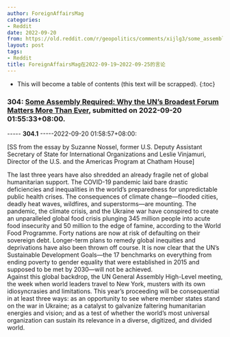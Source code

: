```yaml
---
author: ForeignAffairsMag
categories:
- Reddit
date: 2022-09-20
from: https://old.reddit.com/r/geopolitics/comments/xijlg3/some_assembly_required_why_the_uns_broadest_forum/
layout: post
tags:
- Reddit
title: ForeignAffairsMag在2022-09-19~2022-09-25的言论
---
```


* This will become a table of contents (this text will be scrapped).
{:toc}

### 304: [Some Assembly Required: Why the UN’s Broadest Forum Matters More Than Ever](https://old.reddit.com/r/geopolitics/comments/xijlg3/some_assembly_required_why_the_uns_broadest_forum/), submitted on 2022-09-20 01:55:33+08:00.

----- __304.1__ -----2022-09-20 01:58:57+08:00:

\[SS from the essay by Suzanne Nossel, former U.S. Deputy Assistant Secretary of State for International Organizations and Leslie Vinjamuri, Director of the U.S. and the Americas Program at Chatham House\]

The last three years have also shredded an already fragile net of global humanitarian support. The COVID-19 pandemic laid bare drastic deficiencies and inequalities in the world’s preparedness for unpredictable public health crises. The consequences of climate change—flooded cities, deadly heat waves, wildfires, and superstorms—are mounting. The pandemic, the climate crisis, and the Ukraine war have conspired to create an unparalleled global food crisis plunging 345 million people into acute food insecurity and 50 million to the edge of famine, according to the World Food Programme. Forty nations are now at risk of defaulting on their sovereign debt. Longer-term plans to remedy global inequities and deprivations have also been thrown off course. It is now clear that the UN’s Sustainable Development Goals—the 17 benchmarks on everything from ending poverty to gender equality that were established in 2015 and supposed to be met by 2030—will not be achieved.  
Against this global backdrop, the UN General Assembly High-Level meeting, the week when world leaders travel to New York, musters with its own idiosyncrasies and limitations. This year’s proceeding will be consequential in at least three ways: as an opportunity to see where member states stand on the war in Ukraine; as a catalyst to galvanize faltering humanitarian energies and vision; and as a test of whether the world’s most universal organization can sustain its relevance in a diverse, digitized, and divided world.

